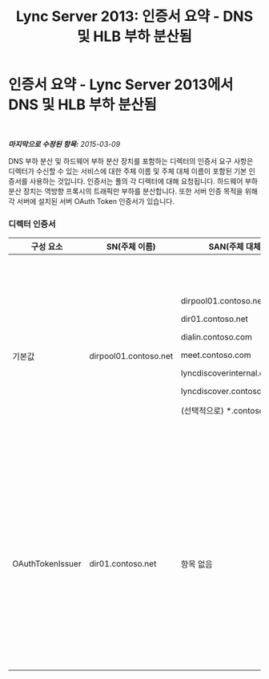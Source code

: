 ﻿---
title: 'Lync Server 2013: 인증서 요약 - DNS 및 HLB 부하 분산됨'
TOCTitle: 인증서 요약 - DNS 및 HLB 부하 분산됨
ms:assetid: 8318a1a4-b423-47b7-95e6-9541adfad391
ms:mtpsurl: https://technet.microsoft.com/ko-kr/library/JJ205047(v=OCS.15)
ms:contentKeyID: 49304225
ms.date: 08/10/2015
mtps_version: v=OCS.15
ms.translationtype: HT
---

# 인증서 요약 - Lync Server 2013에서 DNS 및 HLB 부하 분산됨

 

_**마지막으로 수정된 항목:** 2015-03-09_

DNS 부하 분산 및 하드웨어 부하 분산 장치를 포함하는 디렉터의 인증서 요구 사항은 디렉터가 수신할 수 있는 서비스에 대한 주체 이름 및 주체 대체 이름이 포함된 기본 인증서를 사용하는 것입니다. 인증서는 풀의 각 디렉터에 대해 요청됩니다. 하드웨어 부하 분산 장치는 역방향 프록시의 트래픽만 부하를 분산합니다. 또한 서버 인증 목적을 위해 각 서버에 설치된 서버 OAuth Token 인증서가 있습니다.

### 디렉터 인증서

<table>
<colgroup>
<col style="width: 25%" />
<col style="width: 25%" />
<col style="width: 25%" />
<col style="width: 25%" />
</colgroup>
<thead>
<tr class="header">
<th>구성 요소</th>
<th>SN(주체 이름)</th>
<th>SAN(주체 대체 이름)</th>
<th>설명</th>
</tr>
</thead>
<tbody>
<tr class="odd">
<td><p>기본값</p></td>
<td><p>dirpool01.contoso.net</p></td>
<td><p>dirpool01.contoso.net</p>
<p>dir01.contoso.net</p>
<p>dialin.contoso.com</p>
<p>meet.contoso.com</p>
<p>lyncdiscoverinternal.contoso.com</p>
<p>lyncdiscover.contoso.com</p>
<p>(선택적으로) *.contoso.com</p></td>
<td><p>디렉터 인증서는 내부에서 관리되는 CA(인증 기관) 또는 공용 CA에서 요청될 수 있습니다.</p>
<p>디렉터는 경계에 있는 역방향 프록시 또는 에지 서버의 요청에 응답합니다. 내부 클라이언트는 디렉터를 사용하지 않습니다.</p>
<p>또는 단순 URL에 대한 와일드카드 항목</p></td>
</tr>
<tr class="even">
<td><p>OAuthTokenIssuer</p></td>
<td><p>dir01.contoso.net</p></td>
<td><p>항목 없음</p></td>
<td>

> [!IMPORTANT]
> 최소 키 길이는 1024이지만 최소 권장 키 길이가 2048비트라는 경고가 표시될 수 있습니다.



<p>OAuthTokenIssuer 인증서는 대규모 환경에서 서버 인증 목적을 위한 단일 목적 인증서이며 내부 CA 또는 공용 CA에서 요청될 수 있습니다. 필수 인증서입니다.</p></td>
</tr>
</tbody>
</table>

